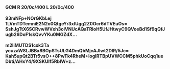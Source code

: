 #### GCM R 20/0c/400 L 20/0c/400 
**93mNFp+NOrGKbLej**<br/>**1LVmTDTemniE2N2o0QtgeYr3xIUgg2Z0Ocr6dTVEuOs=**<br/>**SshJgTtX6SCRvwWVxh3oIVNUcAQaTRloH5UfJHtwyC9QVoeBd1Sf9qQfJugb26DoF1skQvvYKu0MGZdX...**<br/><br/> 
**m2liMUTDS1cxk3Ta**<br/>**ycuzaWSLJBBx8BOpSTsULG4DmQbMjcAJIwt2DIR/5Jc=**<br/>**Kah5upQt2BTr5vsO++8PwTk4RheM+IogIRTBpUVWCCM5phkUoCqq1ueDbti/AHxY4/9XSKUlf5RbIW+z...**